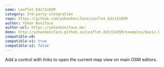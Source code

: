 ```yaml
---
name: Leaflet.EditInOSM
category: 3rd-party-integration
repo: https://github.com/yohanboniface/Leaflet.EditInOSM
author: Yohan Boniface
author-url: https://yohanboniface.me/
demo: http://yohanboniface.github.io/Leaflet.EditInOSM/examples/basic.html
compatible-v0:
compatible-v1: true
compatible-v2: false
---
```


Add a control with links to open the current map view on main OSM editors.

